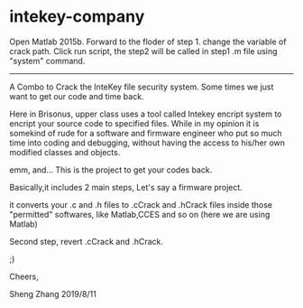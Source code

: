 # intekey-company

Open Matlab 2015b.
Forward to the floder of step 1.
change the variable of crack path.
Click run script, the step2 will be called in step1 .m file using "system" command.


________________________________________________________________________________________________

A Combo to Crack the InteKey file security system. Some times we just want to get our code and time back.

Here in Brisonus, upper class uses a tool called Intekey encript system to encript your source code to specified files.
While in my opinion it is somekind of rude for a software and firmware engineer who put so much time into coding and debugging, without having
the access to his/her own modified classes and objects.

emm, and... This is the project to get your codes back.

Basically,it includes 2 main steps, Let's say a firmware project. 

it converts your .c and .h files to .cCrack and .hCrack files inside those "permitted" softwares, like Matlab,CCES and so on (here we are using Matlab)

Second step, revert .cCrack and .hCrack.

;)

Cheers,

Sheng Zhang
2019/8/11
